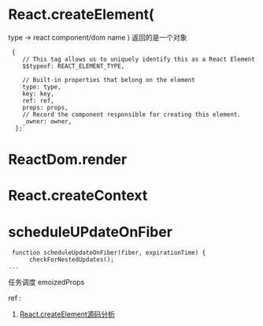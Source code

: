# React.createElement(
type -> react component/dom name
)
返回的是一个对象
```
 {
    // This tag allows us to uniquely identify this as a React Element
    $$typeof: REACT_ELEMENT_TYPE,

    // Built-in properties that belong on the element
    type: type,
    key: key,
    ref: ref,
    props: props,
    // Record the component responsible for creating this element.
    _owner: owner,
  };

```
# ReactDom.render

# React.createContext

# scheduleUPdateOnFiber
```
 function scheduleUpdateOnFiber(fiber, expirationTime) {
      checkForNestedUpdates();
...
```

任务调度
emoizedProps

ref : 
1. [React.createElement源码分析](https://juejin.im/post/5dd0001cf265da0ba5279c2e)
